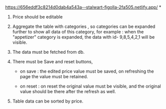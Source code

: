 https://656eddf3c8214d0dab4a543a--stalwart-figolla-2fa505.netlify.app/
*
1. Price should be editable 

 

2. Aggregate the table with categories , so categories can be expanded further to show all data of this category, for example : when the "appetizer" category is expanded, the data with id- 9,8,5,4,2,1 will be visible. 

 

3. The data must be fetched from db. 

 

4. There must be Save and reset buttons,

      - on save : the edited price value must be saved, on refreshing the page the value must be retained. 

      - on reset : on reset the original value must be visible, and the original value should be there after the refresh as well. 

 

5. Table data can be sorted by price.
